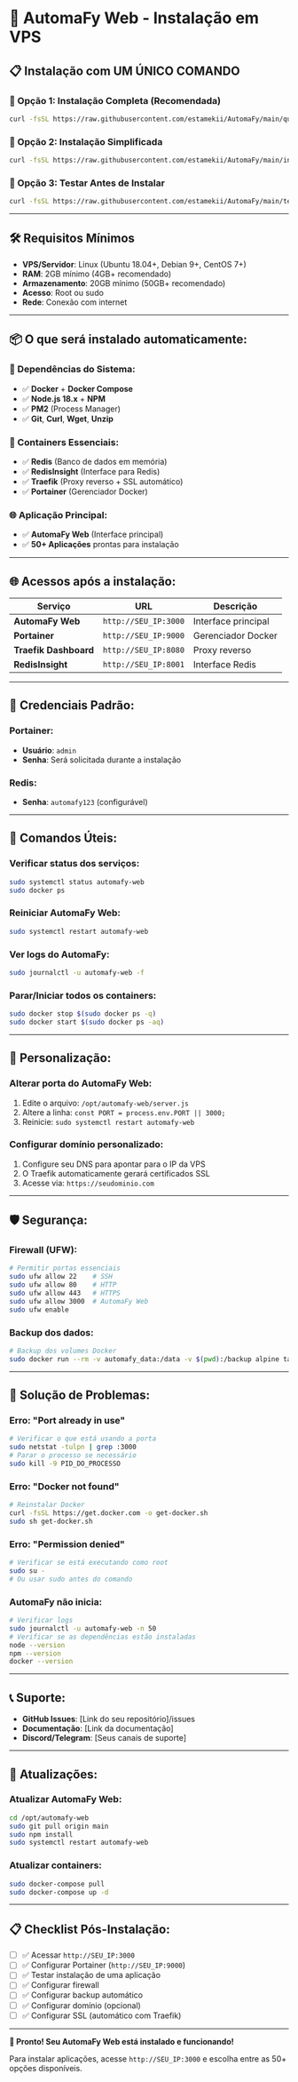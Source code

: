 # 🚀 AutomaFy Web - Instalação em VPS

## 📋 Instalação com UM ÚNICO COMANDO

### 🎯 Opção 1: Instalação Completa (Recomendada)
```bash
curl -fsSL https://raw.githubusercontent.com/estamekii/AutomaFy/main/quick-install.sh | sudo bash
```

### 🎯 Opção 2: Instalação Simplificada
```bash
curl -fsSL https://raw.githubusercontent.com/estamekii/AutomaFy/main/install.sh | sudo bash
```

### 🧪 Opção 3: Testar Antes de Instalar
```bash
curl -fsSL https://raw.githubusercontent.com/estamekii/AutomaFy/main/test-install.sh | sudo bash
```

---

## 🛠️ Requisitos Mínimos

- **VPS/Servidor**: Linux (Ubuntu 18.04+, Debian 9+, CentOS 7+)
- **RAM**: 2GB mínimo (4GB+ recomendado)
- **Armazenamento**: 20GB mínimo (50GB+ recomendado)
- **Acesso**: Root ou sudo
- **Rede**: Conexão com internet

---

## 📦 O que será instalado automaticamente:

### 🔧 Dependências do Sistema:
- ✅ **Docker** + **Docker Compose**
- ✅ **Node.js 18.x** + **NPM**
- ✅ **PM2** (Process Manager)
- ✅ **Git**, **Curl**, **Wget**, **Unzip**

### 🐳 Containers Essenciais:
- ✅ **Redis** (Banco de dados em memória)
- ✅ **RedisInsight** (Interface para Redis)
- ✅ **Traefik** (Proxy reverso + SSL automático)
- ✅ **Portainer** (Gerenciador Docker)

### 🌐 Aplicação Principal:
- ✅ **AutomaFy Web** (Interface principal)
- ✅ **50+ Aplicações** prontas para instalação

---

## 🌐 Acessos após a instalação:

| Serviço | URL | Descrição |
|---------|-----|-----------|
| **AutomaFy Web** | `http://SEU_IP:3000` | Interface principal |
| **Portainer** | `http://SEU_IP:9000` | Gerenciador Docker |
| **Traefik Dashboard** | `http://SEU_IP:8080` | Proxy reverso |
| **RedisInsight** | `http://SEU_IP:8001` | Interface Redis |

---

## 🔐 Credenciais Padrão:

### Portainer:
- **Usuário**: `admin`
- **Senha**: Será solicitada durante a instalação

### Redis:
- **Senha**: `automafy123` (configurável)

---

## 📝 Comandos Úteis:

### Verificar status dos serviços:
```bash
sudo systemctl status automafy-web
sudo docker ps
```

### Reiniciar AutomaFy Web:
```bash
sudo systemctl restart automafy-web
```

### Ver logs do AutomaFy:
```bash
sudo journalctl -u automafy-web -f
```

### Parar/Iniciar todos os containers:
```bash
sudo docker stop $(sudo docker ps -q)
sudo docker start $(sudo docker ps -aq)
```

---

## 🔧 Personalização:

### Alterar porta do AutomaFy Web:
1. Edite o arquivo: `/opt/automafy-web/server.js`
2. Altere a linha: `const PORT = process.env.PORT || 3000;`
3. Reinicie: `sudo systemctl restart automafy-web`

### Configurar domínio personalizado:
1. Configure seu DNS para apontar para o IP da VPS
2. O Traefik automaticamente gerará certificados SSL
3. Acesse via: `https://seudominio.com`

---

## 🛡️ Segurança:

### Firewall (UFW):
```bash
# Permitir portas essenciais
sudo ufw allow 22    # SSH
sudo ufw allow 80    # HTTP
sudo ufw allow 443   # HTTPS
sudo ufw allow 3000  # AutomaFy Web
sudo ufw enable
```

### Backup dos dados:
```bash
# Backup dos volumes Docker
sudo docker run --rm -v automafy_data:/data -v $(pwd):/backup alpine tar czf /backup/automafy-backup.tar.gz /data
```

---

## 🚨 Solução de Problemas:

### Erro: "Port already in use"
```bash
# Verificar o que está usando a porta
sudo netstat -tulpn | grep :3000
# Parar o processo se necessário
sudo kill -9 PID_DO_PROCESSO
```

### Erro: "Docker not found"
```bash
# Reinstalar Docker
curl -fsSL https://get.docker.com -o get-docker.sh
sudo sh get-docker.sh
```

### Erro: "Permission denied"
```bash
# Verificar se está executando como root
sudo su -
# Ou usar sudo antes do comando
```

### AutomaFy não inicia:
```bash
# Verificar logs
sudo journalctl -u automafy-web -n 50
# Verificar se as dependências estão instaladas
node --version
npm --version
docker --version
```

---

## 📞 Suporte:

- **GitHub Issues**: [Link do seu repositório]/issues
- **Documentação**: [Link da documentação]
- **Discord/Telegram**: [Seus canais de suporte]

---

## 🔄 Atualizações:

### Atualizar AutomaFy Web:
```bash
cd /opt/automafy-web
sudo git pull origin main
sudo npm install
sudo systemctl restart automafy-web
```

### Atualizar containers:
```bash
sudo docker-compose pull
sudo docker-compose up -d
```

---

## 📋 Checklist Pós-Instalação:

- [ ] ✅ Acessar `http://SEU_IP:3000`
- [ ] ✅ Configurar Portainer (`http://SEU_IP:9000`)
- [ ] ✅ Testar instalação de uma aplicação
- [ ] ✅ Configurar firewall
- [ ] ✅ Configurar backup automático
- [ ] ✅ Configurar domínio (opcional)
- [ ] ✅ Configurar SSL (automático com Traefik)

---

**🎉 Pronto! Seu AutomaFy Web está instalado e funcionando!**

Para instalar aplicações, acesse `http://SEU_IP:3000` e escolha entre as 50+ opções disponíveis.